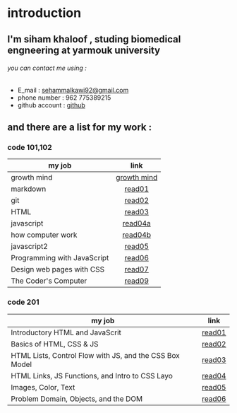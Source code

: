 # introduction 
## I'm siham khaloof , studing biomedical engneering at yarmouk university 
###### you can contact me using :
* E_mail : sehammalkawi92@gmail.com
* phone number : 962 775389215
* github account : [github](https://github.com/sbkhaloof)
## and there are a list for my work :
### code 101,102

|      my job               |                          link                                      |
|-------------------------- |:------------------------------------------------------------------:|
|   growth mind             |[growth mind](https://sbkhaloof.github.io/growthmindsit/growthmind) |
|     markdown              |[read01](https://sbkhaloof.github.io/growthmindsit/read01)          |
|      git                  |[read02](https://sbkhaloof.github.io/growthmindsit/read02)          |
|     HTML                  |[read03]( https://sbkhaloof.github.io/growthmindsit/read03)         |
|   javascript              |[read04a](https://sbkhaloof.github.io/growthmindsit/read04a)        |
|how computer work          |[read04b](https://sbkhaloof.github.io/growthmindsit/read04b)        |
|   javascript2             |[read05](https://sbkhaloof.github.io/growthmindsit/read05)          |
|Programming with JavaScript|[read06](https://sbkhaloof.github.io/growthmindsit/read06)          |
|Design web pages with CSS  |[read07](https://sbkhaloof.github.io/growthmindsit/read07)          |
|   The Coder's Computer    |[read09](https://sbkhaloof.github.io/growthmindsit/read09)          |

### code 201
 
|                     my job                            |                    link                                      |
|------------------------------------------------------ |:------------------------------------------------------------:|
|           Introductory HTML and JavaScrit             |[read01](https://sbkhaloof.github.io/growthmindsit/class-01)  |
|             Basics of HTML, CSS & JS                  |[read02](https://sbkhaloof.github.io/growthmindsit/class-02)  |
|HTML Lists, Control Flow with JS, and the CSS Box Model|[read03](https://sbkhaloof.github.io/growthmindsit/class-03)  |
|     HTML Links, JS Functions, and Intro to CSS Layo   |[read04](https://sbkhaloof.github.io/growthmindsit/class-04)  |
|                Images, Color, Text                    |[read05](https://sbkhaloof.github.io/growthmindsit/class-05)  |
|      Problem Domain, Objects, and the DOM             |[read06](https://sbkhaloof.github.io/growthmindsit/class-06)  |